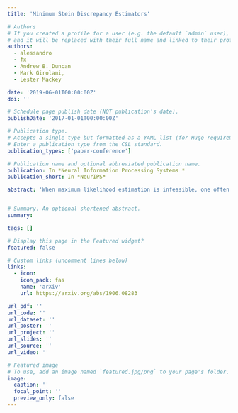 ```yaml
---
title: 'Minimum Stein Discrepancy Estimators'

# Authors
# If you created a profile for a user (e.g. the default `admin` user), write the username (folder name) here
# and it will be replaced with their full name and linked to their profile.
authors:
  - alessandro
  - fx
  - Andrew B. Duncan
  - Mark Girolami,
  - Lester Mackey

date: '2019-06-01T00:00:00Z'
doi: ''

# Schedule page publish date (NOT publication's date).
publishDate: '2017-01-01T00:00:00Z'

# Publication type.
# Accepts a single type but formatted as a YAML list (for Hugo requirements).
# Enter a publication type from the CSL standard.
publication_types: ['paper-conference']

# Publication name and optional abbreviated publication name.
publication: In *Neural Information Processing Systems *
publication_short: In *NeurIPS*

abstract: 'When maximum likelihood estimation is infeasible, one often turns to score matching, contrastive divergence, or minimum probability flow to obtain tractable parameter estimates. We provide a unifying perspective of these techniques as minimum Stein discrepancy estimators, and use this lens to design new diffusion kernel Stein discrepancy (DKSD) and diffusion score matching (DSM) estimators with complementary strengths. We establish the consistency, asymptotic normality, and robustness of DKSD and DSM estimators, then derive stochastic Riemannian gradient descent algorithms for their efficient optimisation. The main strength of our methodology is its flexibility, which allows us to design estimators with desirable properties for specific models at hand by carefully selecting a Stein discrepancy. We illustrate this advantage for several challenging problems for score matching, such as non-smooth, heavy-tailed or light-tailed densities. '


# Summary. An optional shortened abstract.
summary: 

tags: []

# Display this page in the Featured widget?
featured: false

# Custom links (uncomment lines below)
links:
  - icon:
    icon_pack: fas
    name: 'arXiv'
    url: https://arxiv.org/abs/1906.08283

url_pdf: ''
url_code: ''
url_dataset: ''
url_poster: ''
url_project: ''
url_slides: ''
url_source: ''
url_video: ''

# Featured image
# To use, add an image named `featured.jpg/png` to your page's folder.
image:
  caption: ''
  focal_point: ''
  preview_only: false
---
```

